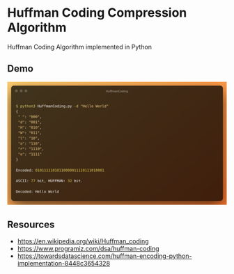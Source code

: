 # Huffman Coding Compression Algorithm

Huffman Coding Algorithm implemented in Python

## Demo
![Demo](images/HuffmanCoding.png)

## Resources

- https://en.wikipedia.org/wiki/Huffman_coding
- https://www.programiz.com/dsa/huffman-coding
- https://towardsdatascience.com/huffman-encoding-python-implementation-8448c3654328
